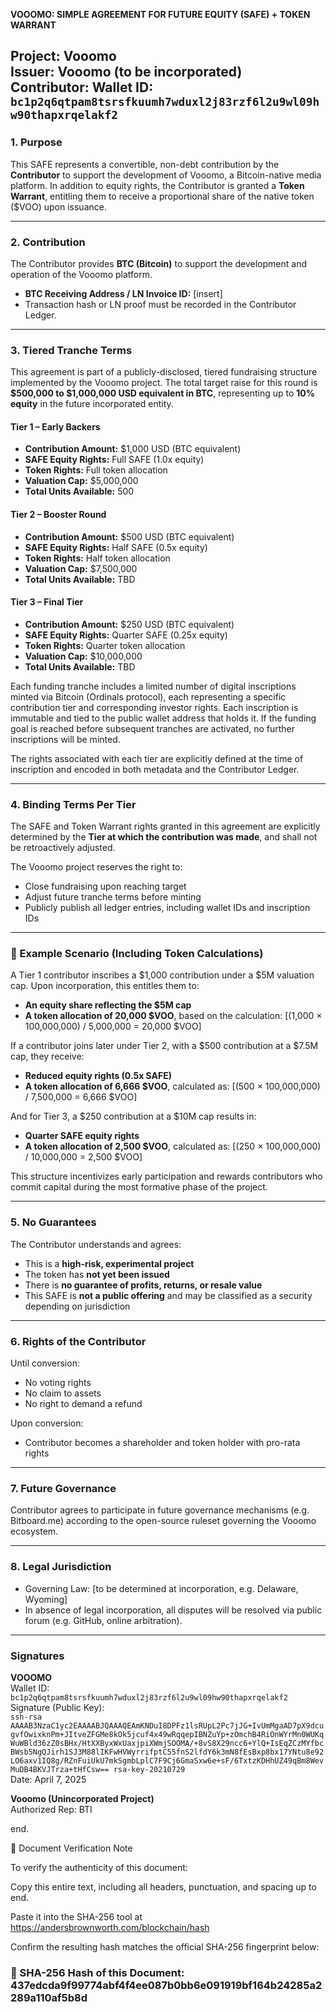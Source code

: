 **VOOOMO: SIMPLE AGREEMENT FOR FUTURE EQUITY (SAFE) + TOKEN WARRANT**

**Project:** Vooomo  
**Issuer:** Vooomo (to be incorporated)  
**Contributor:** Wallet ID: `bc1p2q6qtpam8tsrsfkuumh7wduxl2j83rzf6l2u9wl09hw90thapxrqelakf2`  
---

### 1. Purpose

This SAFE represents a convertible, non-debt contribution by the **Contributor** to support the development of Vooomo, a Bitcoin-native media platform. In addition to equity rights, the Contributor is granted a **Token Warrant**, entitling them to receive a proportional share of the native token ($VOO) upon issuance.

---

### 2. Contribution

The Contributor provides **BTC (Bitcoin)** to support the development and operation of the Vooomo platform.

- **BTC Receiving Address / LN Invoice ID:** [insert]
- Transaction hash or LN proof must be recorded in the Contributor Ledger.

---

### 3. Tiered Tranche Terms

This agreement is part of a publicly-disclosed, tiered fundraising structure implemented by the Vooomo project. The total target raise for this round is **$500,000 to $1,000,000 USD equivalent in BTC**, representing up to **10% equity** in the future incorporated entity.

#### Tier 1 – Early Backers

- **Contribution Amount:** $1,000 USD (BTC equivalent)  
- **SAFE Equity Rights:** Full SAFE (1.0x equity)  
- **Token Rights:** Full token allocation  
- **Valuation Cap:** $5,000,000  
- **Total Units Available:** 500

#### Tier 2 – Booster Round

- **Contribution Amount:** $500 USD (BTC equivalent)  
- **SAFE Equity Rights:** Half SAFE (0.5x equity)  
- **Token Rights:** Half token allocation  
- **Valuation Cap:** $7,500,000  
- **Total Units Available:** TBD

#### Tier 3 – Final Tier

- **Contribution Amount:** $250 USD (BTC equivalent)  
- **SAFE Equity Rights:** Quarter SAFE (0.25x equity)  
- **Token Rights:** Quarter token allocation  
- **Valuation Cap:** $10,000,000  
- **Total Units Available:** TBD

Each funding tranche includes a limited number of digital inscriptions minted via Bitcoin (Ordinals protocol), each representing a specific contribution tier and corresponding investor rights. Each inscription is immutable and tied to the public wallet address that holds it. If the funding goal is reached before subsequent tranches are activated, no further inscriptions will be minted.

The rights associated with each tier are explicitly defined at the time of inscription and encoded in both metadata and the Contributor Ledger.

---

### 4. Binding Terms Per Tier

The SAFE and Token Warrant rights granted in this agreement are explicitly determined by the **Tier at which the contribution was made**, and shall not be retroactively adjusted.

The Vooomo project reserves the right to:

- Close fundraising upon reaching target  
- Adjust future tranche terms before minting  
- Publicly publish all ledger entries, including wallet IDs and inscription IDs

---

### 📘 Example Scenario (Including Token Calculations)

A Tier 1 contributor inscribes a $1,000 contribution under a $5M valuation cap. Upon incorporation, this entitles them to:

- **An equity share reflecting the $5M cap**
- **A token allocation of 20,000 $VOO**, based on the calculation:
  \[(1,000 × 100,000,000) / 5,000,000 = 20,000 $VOO\]

If a contributor joins later under Tier 2, with a $500 contribution at a $7.5M cap, they receive:

- **Reduced equity rights (0.5x SAFE)**
- **A token allocation of 6,666 $VOO**, calculated as:
  \[(500 × 100,000,000) / 7,500,000 = 6,666 $VOO\]

And for Tier 3, a $250 contribution at a $10M cap results in:

- **Quarter SAFE equity rights**
- **A token allocation of 2,500 $VOO**, calculated as:
  \[(250 × 100,000,000) / 10,000,000 = 2,500 $VOO\]

This structure incentivizes early participation and rewards contributors who commit capital during the most formative phase of the project.

---

### 5. No Guarantees

The Contributor understands and agrees:

- This is a **high-risk, experimental project**  
- The token has **not yet been issued**  
- There is **no guarantee of profits, returns, or resale value**  
- This SAFE is **not a public offering** and may be classified as a security depending on jurisdiction

---

### 6. Rights of the Contributor

Until conversion:

- No voting rights  
- No claim to assets  
- No right to demand a refund

Upon conversion:

- Contributor becomes a shareholder and token holder with pro-rata rights

---

### 7. Future Governance

Contributor agrees to participate in future governance mechanisms (e.g. Bitboard.me) according to the open-source ruleset governing the Vooomo ecosystem.

---

### 8. Legal Jurisdiction

- Governing Law: [to be determined at incorporation, e.g. Delaware, Wyoming]  
- In absence of legal incorporation, all disputes will be resolved via public forum (e.g. GitHub, online arbitration).

---

### Signatures

**VOOOMO**  
Wallet ID: `bc1p2q6qtpam8tsrsfkuumh7wduxl2j83rzf6l2u9wl09hw90thapxrqelakf2`  
Signature (Public Key):  
`ssh-rsa AAAAB3NzaC1yc2EAAAABJQAAAQEAmKNDuI8DPFz1lsRUpL2Pc7jJG+IvUmMgaAD7pX9dcugvfOwixknPm+JItveZFGMe8kOk5jcuf4x49wRqqepIBNZuYp+zOmchB4RiOnWYrMn0WUKqWuWBld36zZ0sBHx/HtXXByxWxUaxjpiXWmjSOOMA/+8vS8X29ncc6+YlQ+IsEqZCzMYfbcBWsb5NgQJirh1SJ3M88lIKFwHVWyrrifptC55fnS2lfdY6k3mN8fEsBxp8bx17YNtu8e92LO6axv1IQ8g/RZnFuiUkU7mkSgmbLplC7F9Cj6GmaSxw6e+sF/6TxtzKDHhUZ49qBm8WevMuDB4BKVJTrza+tHfCsw== rsa-key-20210729`  
Date: April 7, 2025

**Vooomo (Unincorporated Project)**  
Authorized Rep: BTI    

end.

🔐 Document Verification Note

To verify the authenticity of this document:

Copy this entire text, including all headers, punctuation, and spacing up to end.

Paste it into the SHA-256 tool at https://andersbrownworth.com/blockchain/hash

Confirm the resulting hash matches the official SHA-256 fingerprint below:

### 📎 SHA-256 Hash of this Document: 437edcda9f99774abf4f4ee087b0bb6e091919bf164b24285a2289a110af5b8d